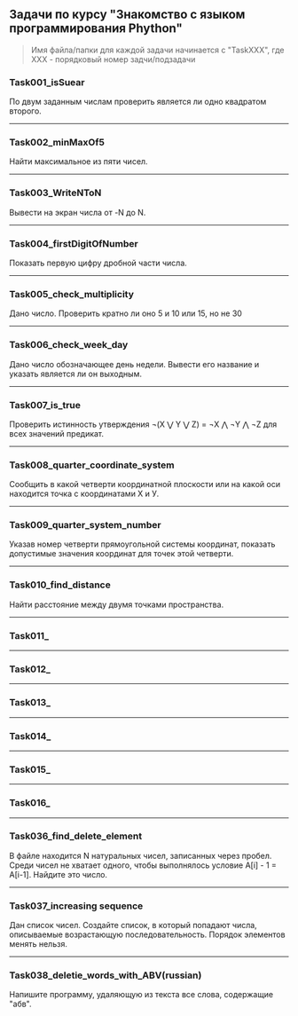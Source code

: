 ## **Задачи по курсу "Знакомство с языком программирования Phython"**

> Имя файла/папки для каждой задачи начинается с "TaskXXX", где ХХХ - порядковый номер задчи/подзадачи

### Task001_isSuear

По двум заданным числам проверить является ли одно квадратом второго.

---

### Task002_minMaxOf5

Найти максимальное из пяти чисел.

---

### Task003_WriteNToN

Вывести на экран числа от -N до N.

---

### Task004_firstDigitOfNumber

Показать первую цифру дробной части числа.

---

### Task005_check_multiplicity

Дано число. Проверить кратно ли оно 5 и 10 или 15, но не 30

---

### Task006_check_week_day

Дано число обозначающее день недели. Вывести его название и указать является ли он выходным.

---

### Task007_is_true

Проверить истинность утверждения ¬(X ⋁ Y ⋁ Z) = ¬X ⋀ ¬Y ⋀ ¬Z для всех значений предикат.

---

### Task008_quarter_coordinate_system

Сообщить в какой четверти координатной плоскости или на какой оси находится точка с координатами Х и У.

---

### Task009_quarter_system_number

Указав номер четверти прямоугольной системы координат, показать допустимые значения координат для точек этой четверти.

---

### Task010_find_distance

Найти расстояние между двумя точками пространства.

---

### Task011_

---

### Task012_


---

### Task013_

---

### Task014_

---

### Task015_

---

### Task016_

---

### Task036_find_delete_element

В файле находится N натуральных чисел, записанных через пробел. Среди чисел не
хватает одного, чтобы выполнялось условие A[i] - 1 = A[i-1]. Найдите это число.

---

### Task037_increasing sequence

Дан список чисел. Создайте список, в который попадают числа, описываемые
возрастающую последовательность. Порядок элементов менять нельзя.


---

### Task038_deletie_words_with_ABV(russian)

Напишите программу, удаляющую из текста все слова, содержащие "абв".